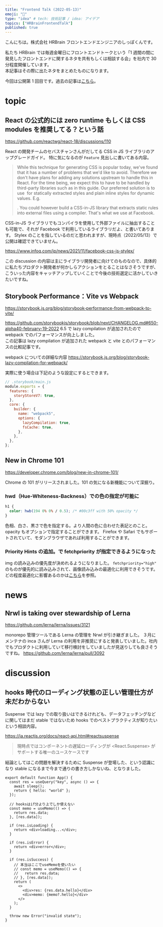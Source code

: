 ```yaml
---
title: "Frontend Talk (2022-05-13)"
emoji: "🕌"
type: "idea" # tech: 技術記事 / idea: アイデア
topics: ["HRBrainFrontendTalk"]
published: true
---
```


こんにちは。株式会社 HRBrain フロントエンドエンジニアのしっぽくんです。

私たち HRBrain では毎週金曜日にフロントエンドトークという「1 週間の間に発見したフロントエンドに関するネタを共有もしくは相談する会」を社内で 30 分程度開催しています。  
本記事はその際に出たネタをまとめたものになります。

今回は公開第 1 回目です。過去の記事は[こちら](https://zenn.dev/topics/hrbrainfrontendtalk)。

# topic

## React の公式的には zero runtime もしくは CSS modules を推奨してる？という話

https://github.com/reactwg/react-18/discussions/110

React の開発チームのセバスチャンさんがだしてる CSS in JS ライブラリのアップグレードガイド。 特に気になるのが `Feature` 見出しに書いてある内容。

> While this technique for generating CSS is popular today, we've found that it has a number of problems that we'd like to avoid. Therefore we don't have plans for adding any solutions upstream to handle this in React. For the time being, we expect this to have to be handled by third-party libraries such as in this guide.
> Our preferred solution is to use <link rel="stylesheet"> for statically extracted styles and plain inline styles for dynamic values. E.g. <div style={{...}}>. You could however build a CSS-in-JS library that extracts static rules into external files using a compiler. That's what we use at Facebook.

CSS-in-JS ライブラリでもコンパイラを使用して外部ファイルに抽出することも可能で、それが Facebook で利用しているライブラリだよ、と書いてあります。
Stylex のことを指しているのだと思われますが、現時点（2022/05/13）で公開は確認できていません。

https://www.infoq.com/jp/news/2021/11/facebook-css-js-stylex/

この discussion の内容は主にライブラリ開発者に向けてのものなので、具体的に私たちプロダクト開発者が何かしらアクションをとることはなさそうですが、こういった内容をキャッチアップしていくことで今後の技術選定に活かしていきたいですね。

## Storybook Performance：Vite vs Webpack

https://storybook.js.org/blog/storybook-performance-from-webpack-to-vite/

https://github.com/storybookjs/storybook/blob/next/CHANGELOG.md#650-alpha40-february-19-2022
6.5 で lazy compilation が追加されたので webpack でのパフォーマンスが向上しました。  
この記事は lazy compilation が追加された webpack と vite とのパフォーマンスの比較記事です。

webpack についての詳細な内容
https://storybook.js.org/blog/storybook-lazy-compilation-for-webpack/

実際に使う場合は下記のような設定にするとできます。

```js
// .storybook/main.js
module.exports = {
  features: {
    storyStoreV7: true,
  },
  core: {
    builder: {
      name: "webpack5",
      options: {
        lazyCompilation: true,
        fsCache: true,
      },
    },
  },
};
```

## New in Chrome 101

https://developer.chrome.com/blog/new-in-chrome-101/

Chrome の 101 がリリースされました。101 の気になる新機能について深掘り。

### hwd（Hue-Whiteness-Backness）での色の指定が可能に

```css
h1 {
  color: hwb(194 0% 0% / 0.5); /* #00c3ff with 50% opacity */
}
```

色相、白さ、黒さで色を指定する。より人間の色に合わせた表記とのこと。opacity もオプションで指定することができます。
Firefox や Safari でもサポートされていて、モダンブラウザであれば利用することができます。

### Priority Hints の追加。<img>で fetchpriority が指定できるようになった

img の読み込みの優先度が決めれるようになりました。 `fetchpriority="high"` のものが優先的に読み込みされて、画像読み込みの最適化に利用できそうです。  
どの程度最適化に影響あるのかは[こちら](https://web.dev/priority-hints/)を参照。

# news

## Nrwl is taking over stewardship of Lerna

https://github.com/lerna/lerna/issues/3121

monorepo 管理ツールである Lerna の管理を Nrwl が引き継ぎました。
３月にメンテナの inca さんが Lerna の利用を非推奨にすると発表していました。社内でもプロダクトに利用していて移行検討をしていましたが見送りしても良さそうですね。
https://github.com/lerna/lerna/pull/3092

# discussion

## hooks 時代のローディング状態の正しい管理仕方が未だわからない

Suspense では lazy での取り扱いはできるけれども、データフェッチングなどに関してはまだ stable ではないため hooks でのベストプラクティスが知りたいという相談内容。

https://ja.reactjs.org/docs/react-api.html#reactsuspense

> 現時点ではコンポーネントの遅延ローディングが <React.Suspense> がサポートする唯一のユースケースです

結論としてはこの問題を解決するために Suspense が登場した、という認識になり stable になるまで今まで通りの書き方しかないね、となりました。

```tsx
export default function App() {
  const res = useQuery("key", async () => {
    await sleep();
    return { hello: "world" };
  });

  // hooksはif分より上でしか使えない
  const memo = useMemo(() => {
    return res.data;
  }, [res.data]);

  if (res.isLoading) {
    return <div>loading...</div>;
  }

  if (res.isError) {
    return <div>error</div>;
  }

  if (res.isSuccess) {
    // 本当はここでuseMemoを使いたい
    // const memo = useMemo(() => {
    //   return res.data;
    // }, [res.data]);
    return (
      <>
        <div>res: {res.data.hello}</div>
        <div>memo: {memo?.hello}</div>
      </>
    );
  }

  throw new Error("invalid state");
}
```
